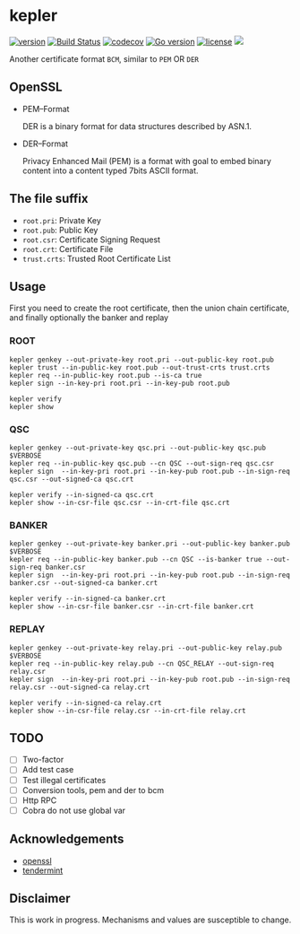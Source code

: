# kepler

[![version](https://img.shields.io/github/tag/QOSGroup/kepler.svg)](https://github.com/QOSGroup/kepler/releases/latest)
[![Build Status](https://travis-ci.org/QOSGroup/kepler.svg?branch=master)](https://travis-ci.org/QOSGroup/kepler)
[![codecov](https://codecov.io/gh/QOSGroup/kepler/branch/master/graph/badge.svg)](https://codecov.io/gh/QOSGroup/kepler)
[![Go version](https://img.shields.io/badge/go-1.11.0-blue.svg)](https://github.com/moovweb/gvm)
[![license](https://img.shields.io/github/license/QOSGroup/kepler.svg)](https://github.com/QOSGroup/kepler/blob/master/LICENSE)
[![](https://tokei.rs/b1/github/QOSGroup/kepler?category=lines)](https://github.com/QOSGroup/kepler)

Another certificate format `BCM`, similar to `PEM` OR `DER`

## OpenSSL

* PEM–Format
  
  DER is a binary format for data structures described by ASN.1.

* DER–Format

  Privacy Enhanced Mail (PEM) is a format with goal to embed binary content into a content typed 7bits ASCII format.
  
## The file suffix

* `root.pri`: Private Key
* `root.pub`: Public Key
* `root.csr`: Certificate Signing Request
* `root.crt`: Certificate File
* `trust.crts`: Trusted Root Certificate List

## Usage

First you need to create the root certificate, then the union chain certificate, and finally optionally the banker and replay

### ROOT

```
kepler genkey --out-private-key root.pri --out-public-key root.pub
kepler trust --in-public-key root.pub --out-trust-crts trust.crts
kepler req --in-public-key root.pub --is-ca true
kepler sign --in-key-pri root.pri --in-key-pub root.pub

kepler verify
kepler show

```

### QSC

```
kepler genkey --out-private-key qsc.pri --out-public-key qsc.pub $VERBOSE
kepler req --in-public-key qsc.pub --cn QSC --out-sign-req qsc.csr
kepler sign  --in-key-pri root.pri --in-key-pub root.pub --in-sign-req qsc.csr --out-signed-ca qsc.crt

kepler verify --in-signed-ca qsc.crt
kepler show --in-csr-file qsc.csr --in-crt-file qsc.crt
```

### BANKER

```
kepler genkey --out-private-key banker.pri --out-public-key banker.pub $VERBOSE
kepler req --in-public-key banker.pub --cn QSC --is-banker true --out-sign-req banker.csr
kepler sign  --in-key-pri root.pri --in-key-pub root.pub --in-sign-req banker.csr --out-signed-ca banker.crt

kepler verify --in-signed-ca banker.crt
kepler show --in-csr-file banker.csr --in-crt-file banker.crt
```

### REPLAY

```
kepler genkey --out-private-key relay.pri --out-public-key relay.pub $VERBOSE
kepler req --in-public-key relay.pub --cn QSC_RELAY --out-sign-req relay.csr
kepler sign  --in-key-pri root.pri --in-key-pub root.pub --in-sign-req relay.csr --out-signed-ca relay.crt

kepler verify --in-signed-ca relay.crt
kepler show --in-csr-file relay.csr --in-crt-file relay.crt
```

## TODO
 
 - [ ] Two-factor
 - [ ] Add test case
 - [ ] Test illegal certificates
 - [ ] Conversion tools, pem and der to bcm 
 - [ ] Http RPC
 - [ ] Cobra do not use global var

## Acknowledgements

 * [openssl](https://github.com/openssl/openssl)
 * [tendermint](https://github.com/tendermint/tendermint)

## Disclaimer

This is work in progress. Mechanisms and values are susceptible to change.
